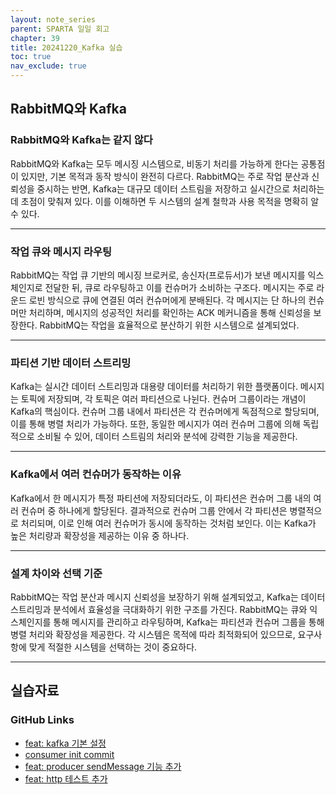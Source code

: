 ```yaml
---
layout: note_series
parent: SPARTA 일일 회고
chapter: 39
title: 20241220_Kafka 실습
toc: true
nav_exclude: true
---
```


## RabbitMQ와 Kafka
### RabbitMQ와 Kafka는 같지 않다
RabbitMQ와 Kafka는 모두 메시징 시스템으로, 
비동기 처리를 가능하게 한다는 공통점이 있지만, 기본 목적과 동작 방식이 완전히 다르다. 
RabbitMQ는 주로 작업 분산과 신뢰성을 중시하는 반면, 
Kafka는 대규모 데이터 스트림을 저장하고 실시간으로 처리하는 데 초점이 맞춰져 있다. 
이를 이해하면 두 시스템의 설계 철학과 사용 목적을 명확히 알 수 있다.

---

### 작업 큐와 메시지 라우팅
RabbitMQ는 작업 큐 기반의 메시징 브로커로, 송신자(프로듀서)가 보낸 메시지를 익스체인지로 전달한 뒤, 
큐로 라우팅하고 이를 컨슈머가 소비하는 구조다. 
메시지는 주로 라운드 로빈 방식으로 큐에 연결된 여러 컨슈머에게 분배된다. 
각 메시지는 단 하나의 컨슈머만 처리하며, 
메시지의 성공적인 처리를 확인하는 ACK 메커니즘을 통해 신뢰성을 보장한다. 
RabbitMQ는 작업을 효율적으로 분산하기 위한 시스템으로 설계되었다.

---

### 파티션 기반 데이터 스트리밍
Kafka는 실시간 데이터 스트리밍과 대용량 데이터를 처리하기 위한 플랫폼이다. 
메시지는 토픽에 저장되며, 각 토픽은 여러 파티션으로 나뉜다. 
컨슈머 그룹이라는 개념이 Kafka의 핵심이다. 
컨슈머 그룹 내에서 파티션은 각 컨슈머에게 독점적으로 할당되며, 
이를 통해 병렬 처리가 가능하다. 
또한, 동일한 메시지가 여러 컨슈머 그룹에 의해 독립적으로 소비될 수 있어, 
데이터 스트림의 처리와 분석에 강력한 기능을 제공한다.

---

### Kafka에서 여러 컨슈머가 동작하는 이유
Kafka에서 한 메시지가 특정 파티션에 저장되더라도, 
이 파티션은 컨슈머 그룹 내의 여러 컨슈머 중 하나에게 할당된다. 
결과적으로 컨슈머 그룹 안에서 각 파티션은 병렬적으로 처리되며, 
이로 인해 여러 컨슈머가 동시에 동작하는 것처럼 보인다. 
이는 Kafka가 높은 처리량과 확장성을 제공하는 이유 중 하나다.

---

### 설계 차이와 선택 기준
RabbitMQ는 작업 분산과 메시지 신뢰성을 보장하기 위해 설계되었고, 
Kafka는 데이터 스트리밍과 분석에서 효율성을 극대화하기 위한 구조를 가진다. 
RabbitMQ는 큐와 익스체인지를 통해 메시지를 관리하고 라우팅하며, 
Kafka는 파티션과 컨슈머 그룹을 통해 병렬 처리와 확장성을 제공한다. 
각 시스템은 목적에 따라 최적화되어 있으므로, 
요구사항에 맞게 적절한 시스템을 선택하는 것이 중요하다.

---

## 실습자료
### GitHub Links
- [feat: kafka 기본 설정](https://github.com/JISU-YANG/study-kafka/commit/ca0ea082a5c973c5050fc1908abcf791db4e33b7)
- [consumer init commit](https://github.com/JISU-YANG/study-kafka/commit/735ad57d66e848ad91a5ee2e368673f8a5ce4f04)
- [feat: producer sendMessage 기능 추가](https://github.com/JISU-YANG/study-kafka/commit/1ca038704bff457a3d4b96253798b2070fda886f)
- [feat: http 테스트 추가](https://github.com/JISU-YANG/study-kafka/commit/a15aab1b0f5fb2f0a2ab60917d5e9c5d70d58014)